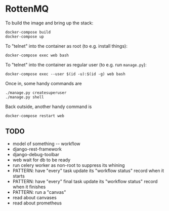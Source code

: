 RottenMQ
========

To build the image and bring up the stack:

    docker-compose build
    docker-compose up

To "telnet" into the container as root (to e.g. install things):

    docker-compose exec web bash

To "telnet" into the container as regular user (to e.g. run `manage.py`):

    docker-compose exec --user $(id -u):$(id -g) web bash

Once in, some handy commands are

    ./manage.py createsuperuser
    ./manage.py shell

Back outside, another handy command is

    docker-compose restart web

TODO
----

*   model of something -- workflow
*   django-rest-framework
*   django-debug-toolbar
*   web wait for db to be ready
*   run celery worker as non-root to suppress its whining
*   PATTERN: have "every" task update its "workflow status" record when it starts
*   PATTERN: have "every" final task update its "workflow status" record when it finishes
*   PATTERN: run a "canvas"
*   read about canvases
*   read about prometheus
